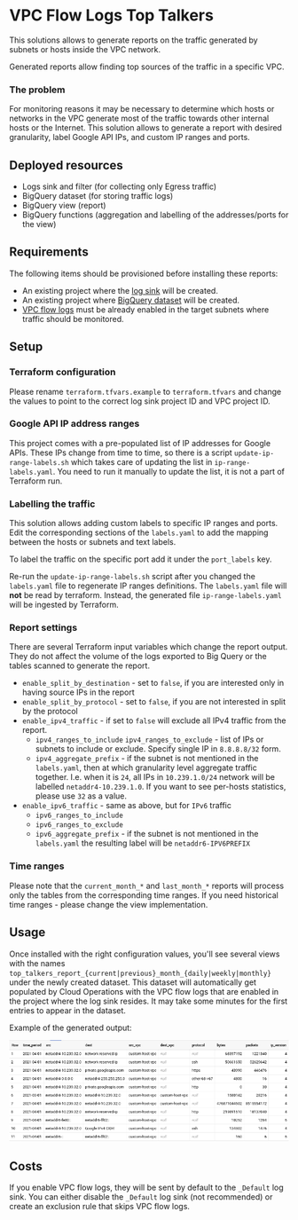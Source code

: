 # VPC Flow Logs Top Talkers

This solutions allows to generate reports on the traffic generated by subnets or hosts inside the VPC network.

Generated reports allow finding top sources of the traffic in a specific VPC.

### The problem

For monitoring reasons it may be necessary to determine which hosts or networks in the VPC generate most of the traffic towards other internal hosts or the Internet.
This solution allows to generate a report with desired granularity, label Google API IPs, and custom IP ranges and ports.

## Deployed resources

* Logs sink and filter (for collecting only Egress traffic)
* BigQuery dataset (for storing traffic logs)
* BigQuery view (report)
* BigQuery functions (aggregation and labelling of the addresses/ports for the view)

## Requirements

The following items should be provisioned before installing these reports:

* An existing project where the [log sink](https://github.com/terraform-google-modules/terraform-google-log-export) will be created.
* An existing project where [BigQuery dataset](https://github.com/terraform-google-modules/terraform-google-log-export/tree/master/modules/bigquery) will be created.
* [VPC flow logs](https://cloud.google.com/vpc/docs/using-flow-logs) must be already enabled in the target subnets where traffic should be monitored.

## Setup

### Terraform configuration

Please rename `terraform.tfvars.example` to `terraform.tfvars` and change the values to point to the correct log sink project ID and VPC project ID.

### Google API IP address ranges

This project comes with a pre-populated list of IP addresses for Google APIs. These IPs change from time to time, so there is a script `update-ip-range-labels.sh` which takes care of updating the list in `ip-range-labels.yaml`. You need to run it manually to update the list, it is not a part of Terraform run.

### Labelling the traffic

This solution allows adding custom labels to specific IP ranges and ports. Edit the corresponding sections of the `labels.yaml` to add the mapping between the hosts or subnets and text labels.

To label the traffic on the specific port add it under the `port_labels` key.

Re-run the `update-ip-range-labels.sh` script after you changed the `labels.yaml` file to regenerate IP ranges definitions. The `labels.yaml` file will **not** be read by terraform.
Instead, the generated file `ip-range-labels.yaml` will be ingested by Terraform.

### Report settings

There are several Terraform input variables which change the report output. They do not affect the volume of the logs exported to Big Query or the tables scanned to generate the report.

- `enable_split_by_destination` - set to `false`, if you are interested only in having source IPs in the report
- `enable_split_by_protocol` - set to `false`, if you are not interested in split by the protocol
- `enable_ipv4_traffic` - if set to `false` will exclude all IPv4 traffic from the report.
    - `ipv4_ranges_to_include` `ipv4_ranges_to_exclude` - list of IPs or subnets to include or exclude. Specify single IP in `8.8.8.8/32` form.
    - `ipv4_aggregate_prefix` - if the subnet is not mentioned in the `labels.yaml`, then at which granularity level aggregate traffic together. I.e. when it is `24`, all IPs in `10.239.1.0/24` network will be labelled `netaddr4-10.239.1.0`. If you want to see per-hosts statistics, please use `32` as a value.
- `enable_ipv6_traffic` - same as above, but for `IPv6` traffic
    - `ipv6_ranges_to_include`
    - `ipv6_ranges_to_exclude`
    - `ipv6_aggregate_prefix` - if the subnet is not mentioned in the `labels.yaml` the resulting label will be `netaddr6-IPV6PREFIX`

### Time ranges

Please note that the `current_month_*` and `last_month_*` reports will process only the tables from the corresponding time ranges. If you need historical time ranges - please change the view implementation.

## Usage

Once installed with the right configuration values, you'll see several views with the names `top_talkers_report_{current|previous}_month_{daily|weekly|monthly}` under the newly created dataset. This dataset will automatically get populated by Cloud Operations with the VPC flow logs that are enabled in the project where the log sink resides. It may take some minutes for the first entries to appear in the dataset.

Example of the generated output:

![example\_bigquery\_report](asset/example_report.png)

## Costs

If you enable VPC flow logs, they will be sent by default to the `_Default` log sink. You can either disable the `_Default` log sink (not recommended) or create an exclusion rule that skips VPC flow logs.
